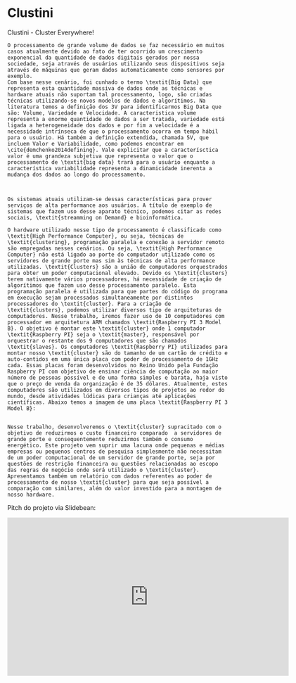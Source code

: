 # Clustini
Clustini - Cluster Everywhere!

    O processamento de grande volume de dados se faz necessário em muitos casos atualmente devido ao fato de ter ocorrido um crescimento exponencial da quantidade de dados digitais gerados por nossa sociedade, seja através de usuários utilizando seus dispositivos seja através de máquinas que geram dados automaticamente como sensores por exemplo.
    Com base nesse cenário, foi cunhado o termo \textit{Big Data} que representa esta quantidade massiva de dados onde as técnicas e hardware atuais não suportam tal processamento, logo, são criadas técnicas utilizando-se novos modelos de dados e algorítimos. Na literatura temos a definição dos 3V para identificarmos Big Data que são: Volume, Variedade e Velocidade. A caracteristica volume representa a enorme quantidade de dados a ser tratada, variedade está ligada a heterogeneidade dos dados e por fim a velocidade é a necessidade intrínseca de que o processamento ocorra em tempo hábil para o usuário. Há também a definição extendida, chamada 5V, que incluem Valor e Variabilidade, como podemos encontrar em \cite{demchenko2014defining}. Vale explicitar que a caracterísctica valor é uma grandeza subjetiva que representa o valor que o processamento de \textit{big data} trará para o usuário enquanto a característica variabilidade representa a dinamicidade inerenta a mudança dos dados ao longo do processamento.



    Os sistemas atuais utilizam-se dessas características para prover serviços de alta performance aos usuários. A título de exemplo de sistemas que fazem uso desse aparato técnico, podemos citar as redes sociais, \textit{streamming on Demand} e bioinformática.
    
    O hardware utilizado nesse tipo de processamento é classificado como \textit{High Performance Computer}, ou seja, técnicas de \textit{clustering}, programação paralela e conexão a servidor remoto são empregadas nesses cenários. Ou seja, \textit{High Performance Computer} não está ligado ao porte do computador utilizado como os servidores de grande porte mas sim às técnicas de alta performance utilizadas. \textit{Clusters} são a união de computadores orquestrados para obter um poder computacional elevado. Devido os \textit{clusters} terem nativamente vários processadores, há necessidade de criação de algorítimos que fazem uso desse processamento paralelo. Esta programação paralela é utilizada para que partes do código do programa em execução sejam processados simultaneamente por distintos processadores do \textit{cluster}. Para a criação de \textit{clusters}, podemos utilizar diversos tipo de arquiteturas de computadores. Nesse trabalho, iremos fazer uso de 10 computadores com processador em arquitetura ARM chamados \textit{Raspberry PI 3 Model B}. O objetivo é montar este \textit{cluster} onde 1 computador \textit{Raspberry PI} seja o \textit{master}, responsável por orquestrar o restante dos 9 computadores que são chamados \textit{slaves}. Os computadores \textit{Raspberry PI} utilizados para montar nosso \textit{cluster} são do tamanho de um cartão de crédito e auto-contidos em uma única placa com poder de processamento de 1GHz cada. Essas placas foram desenvolvidos no Reino Unido pela Fundação Raspberry PI com objetivo de ensinar ciência de computação ao maior número de pessoas possível e de uma forma simples e barata, haja visto que o preço de venda da organização é de 35 dólares. Atualmente, estes computadores são utilizados em diversos tipos de projetos ao redor do mundo, desde atividades lúdicas para crianças até aplicações científicas. Abaixo temos a imagem de uma placa \textit{Raspberry PI 3 Model B}:
   

    Nesse trabalho, desenvolveremos o \textit{cluster} supracitado com o objetivo de reduzirmos o custo financeiro comparado  a servidores de grande porte e consequentemente reduzirmos também o consumo energético. Este projeto vem suprir uma lacuna onde pequenas e médias empresas ou pequenos centros de pesquisa simplesmente não necessitam de um poder computacional de um servidor de grande porte, seja por questões de restrição financeira ou questões relacionadas ao escopo das regras de negócio onde será utilizado o \textit{cluster}. Apresentamos também um relatório com dados referentes ao poder de processamento de nosso \textit{cluster} para que seja possível a comparação com similares, além do valor investido para a montagem de nosso hardware.





Pitch do projeto via Slidebean:

<iframe width="640" height="360" src="https://app.slidebean.com/embed/rrpG3csVwM" frameborder="0" allowfullscreen></iframe>
